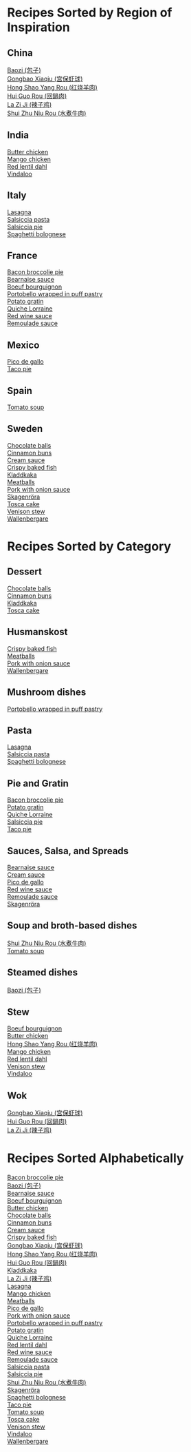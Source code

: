 # Recipes Sorted by Region of Inspiration
## China
[Baozi (包子)](https://github.com/henningonsbring/Recipes/blob/main/baozi.md)<br>
[Gongbao Xiaqiu (宫保虾球)](https://github.com/henningonsbring/Recipes/blob/main/gongbao_xiaqiu.md)<br>
[Hong Shao Yang Rou (红烧羊肉)](https://github.com/henningonsbring/Recipes/blob/main/hong_shao_yang_rou.md)<br>
[Hui Guo Rou (回鍋肉)](https://github.com/henningonsbring/Recipes/blob/main/hui_guo_rou.md)<br>
[La Zi Ji (辣子鸡)](https://github.com/henningonsbring/Recipes/blob/main/la_zi_ji.md)<br>
[Shui Zhu Niu Rou (水煮牛肉)](https://github.com/henningonsbring/Recipes/blob/main/shui_zhu_niu_rou.md)
## India
[Butter chicken](https://github.com/henningonsbring/Recipes/blob/main/butter_chicken.md)<br>
[Mango chicken](https://github.com/henningonsbring/Recipes/blob/main/mango_chicken.md)<br>
[Red lentil dahl](https://github.com/henningonsbring/Recipes/blob/main/red_lentil_dahl.md)<br>
[Vindaloo](https://github.com/henningonsbring/Recipes/blob/main/vindaloo.md)
## Italy
[Lasagna](https://github.com/henningonsbring/Recipes/blob/main/lasagna.md)<br>
[Salsiccia pasta](https://github.com/henningonsbring/Recipes/blob/main/salsiccia_pasta.md)<br>
[Salsiccia pie](https://github.com/henningonsbring/Recipes/blob/main/salsiccia_pie.md)<br>
[Spaghetti bolognese](https://github.com/henningonsbring/Recipes/blob/main/spaghetti_bolognese.md)
## France
[Bacon broccolie pie](https://github.com/henningonsbring/Recipes/blob/main/bacon_broccoli_pie.md)<br>
[Bearnaise sauce](https://github.com/henningonsbring/Recipes/blob/main/bearnaise_sauce.md)<br>
[Boeuf bourguignon](https://github.com/henningonsbring/Recipes/blob/main/boeuf_bourguignon.md)<br>
[Portobello wrapped in puff pastry](https://github.com/henningonsbring/Recipes/blob/main/portobello_wrapped_in_puff_pastry.md)<br>
[Potato gratin](https://github.com/henningonsbring/Recipes/blob/main/potato_gratin.md)<br>
[Quiche Lorraine](https://github.com/henningonsbring/Recipes/blob/main/quiche_lorraine.md)<br>
[Red wine sauce](https://github.com/henningonsbring/Recipes/blob/main/red_wine_sauce.md)<br>
[Remoulade sauce](https://github.com/henningonsbring/Recipes/blob/main/remoulade_sauce.md)
## Mexico
[Pico de gallo](https://github.com/henningonsbring/Recipes/blob/main/pico_de_gallo.md)<br>
[Taco pie](https://github.com/henningonsbring/Recipes/blob/main/taco_pie.md)
## Spain
[Tomato soup](https://github.com/henningonsbring/Recipes/blob/main/tomato_soup.md)<br>
## Sweden
[Chocolate balls](https://github.com/henningonsbring/Recipes/blob/main/chocolate_balls.md)<br>
[Cinnamon buns](https://github.com/henningonsbring/Recipes/blob/main/cinnamon_buns.md)<br>
[Cream sauce](https://github.com/henningonsbring/Recipes/blob/main/cream_sauce.md)<br>
[Crispy baked fish](https://github.com/henningonsbring/Recipes/blob/main/crispy_baked_fish.md)<br>
[Kladdkaka](https://github.com/henningonsbring/Recipes/blob/main/kladdkaka.md)<br>
[Meatballs](https://github.com/henningonsbring/Recipes/blob/main/meatballs.md)<br>
[Pork with onion sauce](https://github.com/henningonsbring/Recipes/blob/main/pork_with_onion_sauce.md)<br>
[Skagenröra](https://github.com/henningonsbring/Recipes/blob/main/skagenrora.md)<br>
[Tosca cake](https://github.com/henningonsbring/Recipes/blob/main/tosca_cake.md)<br>
[Venison stew](https://github.com/henningonsbring/Recipes/blob/main/venison_stew.md)<br>
[Wallenbergare](https://github.com/henningonsbring/Recipes/blob/main/wallenbergare.md)
# Recipes Sorted by Category
## Dessert
[Chocolate balls](https://github.com/henningonsbring/Recipes/blob/main/chocolate_balls.md)<br>
[Cinnamon buns](https://github.com/henningonsbring/Recipes/blob/main/cinnamon_buns.md)<br>
[Kladdkaka](https://github.com/henningonsbring/Recipes/blob/main/kladdkaka.md)<br>
[Tosca cake](https://github.com/henningonsbring/Recipes/blob/main/tosca_cake.md)
## Husmanskost
[Crispy baked fish](https://github.com/henningonsbring/Recipes/blob/main/crispy_baked_fish.md)<br>
[Meatballs](https://github.com/henningonsbring/Recipes/blob/main/meatballs.md)<br>
[Pork with onion sauce](https://github.com/henningonsbring/Recipes/blob/main/pork_with_onion_sauce.md)<br>
[Wallenbergare](https://github.com/henningonsbring/Recipes/blob/main/wallenbergare.md)
## Mushroom dishes
[Portobello wrapped in puff pastry](https://github.com/henningonsbring/Recipes/blob/main/portobello_wrapped_in_puff_pastry.md)
## Pasta
[Lasagna](https://github.com/henningonsbring/Recipes/blob/main/lasagna.md)<br>
[Salsiccia pasta](https://github.com/henningonsbring/Recipes/blob/main/salsiccia_pasta.md)<br>
[Spaghetti bolognese](https://github.com/henningonsbring/Recipes/blob/main/spaghetti_bolognese.md)
## Pie and Gratin
[Bacon broccolie pie](https://github.com/henningonsbring/Recipes/blob/main/bacon_broccoli_pie.md)<br>
[Potato gratin](https://github.com/henningonsbring/Recipes/blob/main/potato_gratin.md)<br>
[Quiche Lorraine](https://github.com/henningonsbring/Recipes/blob/main/quiche_lorraine.md)<br>
[Salsiccia pie](https://github.com/henningonsbring/Recipes/blob/main/salsiccia_pie.md)<br>
[Taco pie](https://github.com/henningonsbring/Recipes/blob/main/taco_pie.md)
## Sauces, Salsa, and Spreads
[Bearnaise sauce](https://github.com/henningonsbring/Recipes/blob/main/bearnaise_sauce.md)<br>
[Cream sauce](https://github.com/henningonsbring/Recipes/blob/main/cream_sauce.md)<br>
[Pico de gallo](https://github.com/henningonsbring/Recipes/blob/main/pico_de_gallo.md)<br>
[Red wine sauce](https://github.com/henningonsbring/Recipes/blob/main/red_wine_sauce.md)<br>
[Remoulade sauce](https://github.com/henningonsbring/Recipes/blob/main/remoulade_sauce.md)<br>
[Skagenröra](https://github.com/henningonsbring/Recipes/blob/main/skagenrora.md)
## Soup and broth-based dishes
[Shui Zhu Niu Rou (水煮牛肉)](https://github.com/henningonsbring/Recipes/blob/main/shui_zhu_niu_rou.md)<br>
[Tomato soup](https://github.com/henningonsbring/Recipes/blob/main/tomato_soup.md)
## Steamed dishes
[Baozi (包子)](https://github.com/henningonsbring/Recipes/blob/main/baozi.md)
## Stew
[Boeuf bourguignon](https://github.com/henningonsbring/Recipes/blob/main/boeuf_bourguignon.md)<br>
[Butter chicken](https://github.com/henningonsbring/Recipes/blob/main/butter_chicken.md)<br>
[Hong Shao Yang Rou (红烧羊肉)](https://github.com/henningonsbring/Recipes/blob/main/hong_shao_yang_rou.md)<br>
[Mango chicken](https://github.com/henningonsbring/Recipes/blob/main/mango_chicken.md)<br>
[Red lentil dahl](https://github.com/henningonsbring/Recipes/blob/main/red_lentil_dahl.md)<br>
[Venison stew](https://github.com/henningonsbring/Recipes/blob/main/venison_stew.md)<br>
[Vindaloo](https://github.com/henningonsbring/Recipes/blob/main/vindaloo.md)
## Wok
[Gongbao Xiaqiu (宫保虾球)](https://github.com/henningonsbring/Recipes/blob/main/gongbao_xiaqiu.md)<br>
[Hui Guo Rou (回鍋肉)](https://github.com/henningonsbring/Recipes/blob/main/hui_guo_rou.md)<br>
[La Zi Ji (辣子鸡)](https://github.com/henningonsbring/Recipes/blob/main/la_zi_ji.md)
# Recipes Sorted Alphabetically
[Bacon broccolie pie](https://github.com/henningonsbring/Recipes/blob/main/bacon_broccoli_pie.md)<br>
[Baozi (包子)](https://github.com/henningonsbring/Recipes/blob/main/baozi.md)<br>
[Bearnaise sauce](https://github.com/henningonsbring/Recipes/blob/main/bearnaise_sauce.md)<br>
[Boeuf bourguignon](https://github.com/henningonsbring/Recipes/blob/main/boeuf_bourguignon.md)<br>
[Butter chicken](https://github.com/henningonsbring/Recipes/blob/main/butter_chicken.md)<br>
[Chocolate balls](https://github.com/henningonsbring/Recipes/blob/main/chocolate_balls.md)<br>
[Cinnamon buns](https://github.com/henningonsbring/Recipes/blob/main/cinnamon_buns.md)<br>
[Cream sauce](https://github.com/henningonsbring/Recipes/blob/main/cream_sauce.md)<br>
[Crispy baked fish](https://github.com/henningonsbring/Recipes/blob/main/crispy_baked_fish.md)<br>
[Gongbao Xiaqiu (宫保虾球)](https://github.com/henningonsbring/Recipes/blob/main/gongbao_xiaqiu.md)<br>
[Hong Shao Yang Rou (红烧羊肉)](https://github.com/henningonsbring/Recipes/blob/main/hong_shao_yang_rou.md)<br>
[Hui Guo Rou (回鍋肉)](https://github.com/henningonsbring/Recipes/blob/main/hui_guo_rou.md)<br>
[Kladdkaka](https://github.com/henningonsbring/Recipes/blob/main/kladdkaka.md)<br>
[La Zi Ji (辣子鸡)](https://github.com/henningonsbring/Recipes/blob/main/la_zi_ji.md)<br>
[Lasagna](https://github.com/henningonsbring/Recipes/blob/main/lasagna.md)<br>
[Mango chicken](https://github.com/henningonsbring/Recipes/blob/main/mango_chicken.md)<br>
[Meatballs](https://github.com/henningonsbring/Recipes/blob/main/meatballs.md)<br>
[Pico de gallo](https://github.com/henningonsbring/Recipes/blob/main/pico_de_gallo.md)<br>
[Pork with onion sauce](https://github.com/henningonsbring/Recipes/blob/main/pork_with_onion_sauce.md)<br>
[Portobello wrapped in puff pastry](https://github.com/henningonsbring/Recipes/blob/main/portobello_wrapped_in_puff_pastry.md)<br>
[Potato gratin](https://github.com/henningonsbring/Recipes/blob/main/potato_gratin.md)<br>
[Quiche Lorraine](https://github.com/henningonsbring/Recipes/blob/main/quiche_lorraine.md)<br>
[Red lentil dahl](https://github.com/henningonsbring/Recipes/blob/main/red_lentil_dahl.md)<br>
[Red wine sauce](https://github.com/henningonsbring/Recipes/blob/main/red_wine_sauce.md)<br>
[Remoulade sauce](https://github.com/henningonsbring/Recipes/blob/main/remoulade_sauce.md)<br>
[Salsiccia pasta](https://github.com/henningonsbring/Recipes/blob/main/salsiccia_pasta.md)<br>
[Salsiccia pie](https://github.com/henningonsbring/Recipes/blob/main/salsiccia_pie.md)<br>
[Shui Zhu Niu Rou (水煮牛肉)](https://github.com/henningonsbring/Recipes/blob/main/shui_zhu_niu_rou.md)<br>
[Skagenröra](https://github.com/henningonsbring/Recipes/blob/main/skagenrora.md)<br>
[Spaghetti bolognese](https://github.com/henningonsbring/Recipes/blob/main/spaghetti_bolognese.md)<br>
[Taco pie](https://github.com/henningonsbring/Recipes/blob/main/taco_pie.md)<br>
[Tomato soup](https://github.com/henningonsbring/Recipes/blob/main/tomato_soup.md)<br>
[Tosca cake](https://github.com/henningonsbring/Recipes/blob/main/tosca_cake.md)<br>
[Venison stew](https://github.com/henningonsbring/Recipes/blob/main/venison_stew.md)<br>
[Vindaloo](https://github.com/henningonsbring/Recipes/blob/main/vindaloo.md)<br>
[Wallenbergare](https://github.com/henningonsbring/Recipes/blob/main/wallenbergare.md)
